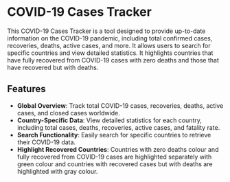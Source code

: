 # COVID-19 Cases Tracker

This COVID-19 Cases Tracker is a tool designed to provide up-to-date information on the COVID-19 pandemic, including total confirmed cases, recoveries, deaths, active cases, and more. It allows users to search for specific countries and view detailed statistics. It highlights countries that have fully recovered from COVID-19 cases with zero deaths and those that have recovered but with deaths.

## Features

- **Global Overview**: Track total COVID-19 cases, recoveries, deaths, active cases, and closed cases worldwide.
- **Country-Specific Data**: View detailed statistics for each country, including total cases, deaths, recoveries, active cases, and fatality rate.
- **Search Functionality**: Easily search for specific countries to retrieve their COVID-19 data.
- **Highlight Recovered Countries**: Countries with zero deaths colour and fully recovered from COVID-19 cases are highlighted separately with green colour and countries with recovered cases but with deaths are highlighted with gray colour.

